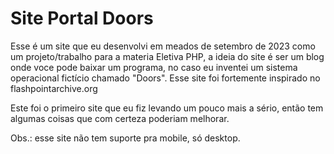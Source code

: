 # Site Portal Doors
Esse é um site que eu desenvolvi em meados de setembro de 2023 como um projeto/trabalho para a materia Eletiva PHP,
a ideia do site é ser um blog onde voce pode baixar um programa, no caso eu inventei um sistema operacional fictício chamado "Doors".
Esse site foi fortemente inspirado no flashpointarchive.org

Este foi o primeiro site que eu fiz levando um pouco mais a sério, então tem algumas coisas que com certeza poderiam melhorar.

Obs.: esse site não tem suporte pra mobile, só desktop.

